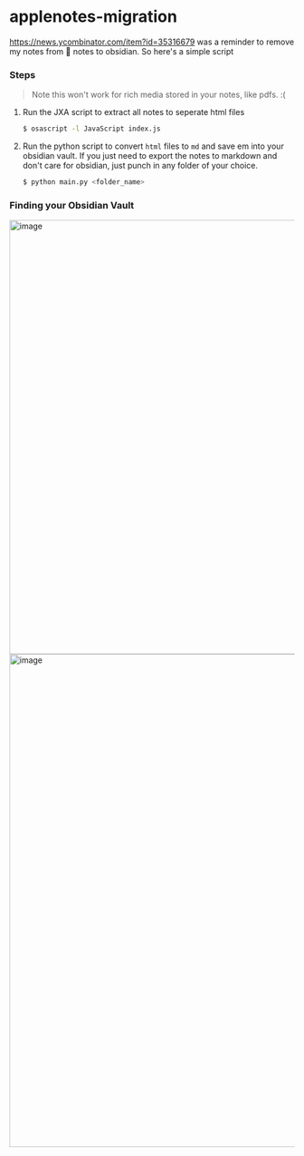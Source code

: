 # applenotes-migration

https://news.ycombinator.com/item?id=35316679 was a reminder to remove my notes from :apple: notes to obsidian. So here's a simple script

### Steps
> Note this won't work for rich media stored in your notes, like pdfs. :(

1. Run the JXA script to extract all notes to seperate html files

   ```bash
   $ osascript -l JavaScript index.js
   ```

2. Run the python script to convert `html` files to `md` and save em into your obsidian vault. If you just need to export the notes to markdown and don't care for obsidian, just punch in any folder of your choice.
   ```bash
   $ python main.py <folder_name>
   ```

### Finding your Obsidian Vault
<img width="766" alt="image" src="https://user-images.githubusercontent.com/23381512/227881000-5db3d91c-0649-4ecc-b8b2-fd4872e27052.png">
<img width="870" alt="image" src="https://user-images.githubusercontent.com/23381512/227881504-44eaae03-ff88-4f86-8074-1dcc11149ae5.png">
